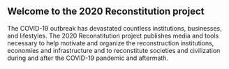 ## Welcome to the 2020 Reconstitution project

The COVID-19 outbreak has devastated countless institutions, businesses, and lifestyles. The 2020 Reconstitution project publishes media and tools necessary to help motivate and organize the reconstruction institutions, economies and infrastructure and to reconstitute societies and civilization during and after the COVID-19 pandemic and aftermath.


